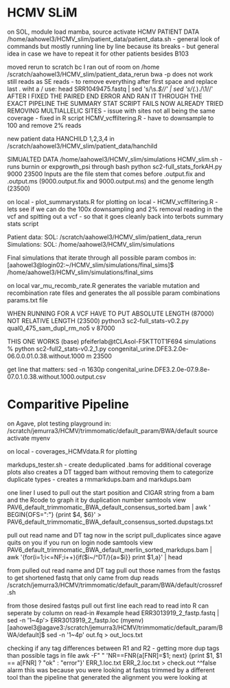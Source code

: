 # HCMV SLiM
on SOL, module load mamba, source activate HCMV 
PATIENT DATA 
/home/aahowel3/HCMV_slim/patient_data/patient_data.sh - general look of commands but mostly running line by line because its breaks - but general idea in case we have to repeat it for other patients besides B103

moved rerun to scratch bc I ran out of room on /home 
/scratch/aahowel3/HCMV_slim/patient_data_rerun
bwa -p does not work still reads as SE reads - to remove everything after first space and replace last . wiht a / use: head SRR1049475.fastq | sed 's/\s.*$//' | sed 's/\(.*\)\./\1\//'
AFTER I FIXED THE PAIRED END ERROR AND RAN IT THROUGH THE EXACT PIPELINE THE SUMMARY STAT SCRIPT FAILS NOW 
ALREADY TRIED REMOVING MULTIALLELIC SITES - issue with sites not all being the same coverage - fixed in R script HCMV_vcffiltering.R - have to downsample to 100 and remove 2% reads

new patient data HANCHILD 1,2,3,4 in /scratch/aahowel3/HCMV_slim/patient_data/hanchild

SIMUALTED DATA 
/home/aahowel3/HCMV_slim/simulations 
HCMV_slim.sh - runs burnin or expgrowth_psi through bash 
python sc2-full_stats_forkAH.py 9000 23500
Inputs are the file stem that comes before .output.fix and .output.ms (9000.output.fix and 9000.output.ms) and the genome length (23500)

on local - plot_summarystats.R for plotting 
on local - HCMV_vcffiltering.R - lets see if we can do the 100x downsampling and 2% removal reading in the vcf and spitting out a vcf - so that it goes cleanly back into terbots summary stats script

Patient data: SOL: /scratch/aahowel3/HCMV_slim/patient_data_rerun
Simulations: SOL: /home/aahowel3/HCMV_slim/simulations

Final simulations that iterate through all possible param combos in: [aahowel3@login02:~/HCMV_slim/simulations/final_sims]$ /home/aahowel3/HCMV_slim/simulations/final_sims

on local var_mu_recomb_rate.R generates the variable mutation and recombination rate files and generates the all possible param combinations params.txt file

WHEN RUNNING FOR A VCF HAVE TO PUT ABSOLUTE LENGTH (87000) NOT RELATIVE LENGTH (23500)
python3 sc2-full_stats-v0.2.py qual0_475_sam_dupl_rm_no5 v 87000

THIS ONE WORKS
(base) pfeiferlab@tCLAsol-F5KTT0T1F694 simulations % python sc2-full2_stats-v0.2_1.py congenital_urine.DFE3.2.0e-06.0.0.01.0.38.without.1000 m 23500

get line that matters: sed -n 1630p  congenital_urine.DFE3.2.0e-07.9.8e-07.0.1.0.38.without.1000.output.csv

# Comparitive Pipeline
on Agave, plot testing playground in: /scratch/jemurra3/HCMV/trimmomatic/default_param/BWA/default 
source activate myenv

on local - coverages_HCMVdata.R for plotting 

markdups_tester.sh - create deduplicated .bams for additional coverage plots
also creates a DT tagged bam without removing them to categorize duplicate types - creates a rmmarkdups.bam and markdups.bam

one liner I used to pull out the start position and CIGAR string from a bam and the Rcode to graph it by duplication number
samtools view PAV6_default_trimmomatic_BWA_default_consensus_sorted.bam | awk '
BEGIN{OFS=":"} {print $4, $6}' > PAV6_default_trimmomatic_BWA_default_consensus_sorted.dupstags.txt

pull out read name and DT tag
now in the script pull_duplicates since agave quits on you if you run on login node 
samtools view PAV6_default_trimmomatic_BWA_default_merlin_sorted_markdups.bam | awk '{for(i=1;i<=NF;i++){if($i~/^DT/){a=$i}} print $1,a}' | head

from pulled out read name and DT tag pull out those names from the fastqs to get shortened fastq that only came from dup reads
/scratch/jemurra3/HCMV/trimmomatic/default_param/BWA/default/crossref.sh

from those desired fastqs pull out first line each read to read into R can seperate by column on read-in
#example head ERR3013919_2_fastp.fastq | sed -n '1~4p'> ERR3013919_2_fastp.loc 
(myenv) [aahowel3@agave3:/scratch/jemurra3/HCMV/trimmomatic/default_param/BWA/default]$ sed -n '1~4p' out.fq > out_locs.txt

checking if any tag differences between R1 and R2 - getting more dup tags than possible tags in file
awk -F" " 'NR==FNR{a[FNR]=$1; next} {print $1, $1 == a[FNR] ? "ok" : "error"}' ERR_1.loc.txt ERR_2.loc.txt > check.out 
^^false alarm this was because you were looking at fastqs trimmed by a different tool than the pipeline that generated the alignment you were looking at 
